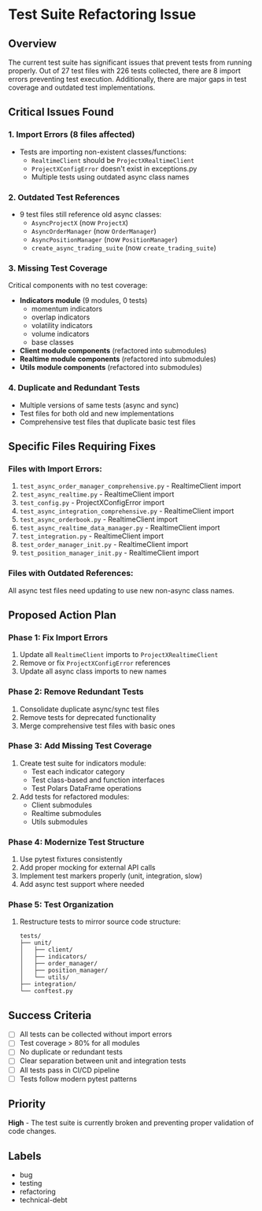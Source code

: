 # Test Suite Refactoring Issue

## Overview
The current test suite has significant issues that prevent tests from running properly. Out of 27 test files with 226 tests collected, there are 8 import errors preventing test execution. Additionally, there are major gaps in test coverage and outdated test implementations.

## Critical Issues Found

### 1. Import Errors (8 files affected)
- Tests are importing non-existent classes/functions:
  - `RealtimeClient` should be `ProjectXRealtimeClient`
  - `ProjectXConfigError` doesn't exist in exceptions.py
  - Multiple tests using outdated async class names

### 2. Outdated Test References
- 9 test files still reference old async classes:
  - `AsyncProjectX` (now `ProjectX`)
  - `AsyncOrderManager` (now `OrderManager`)
  - `AsyncPositionManager` (now `PositionManager`)
  - `create_async_trading_suite` (now `create_trading_suite`)

### 3. Missing Test Coverage
Critical components with no test coverage:
- **Indicators module** (9 modules, 0 tests)
  - momentum indicators
  - overlap indicators
  - volatility indicators
  - volume indicators
  - base classes
- **Client module components** (refactored into submodules)
- **Realtime module components** (refactored into submodules)
- **Utils module components** (refactored into submodules)

### 4. Duplicate and Redundant Tests
- Multiple versions of same tests (async and sync)
- Test files for both old and new implementations
- Comprehensive test files that duplicate basic test files

## Specific Files Requiring Fixes

### Files with Import Errors:
1. `test_async_order_manager_comprehensive.py` - RealtimeClient import
2. `test_async_realtime.py` - RealtimeClient import
3. `test_config.py` - ProjectXConfigError import
4. `test_async_integration_comprehensive.py` - RealtimeClient import
5. `test_async_orderbook.py` - RealtimeClient import
6. `test_async_realtime_data_manager.py` - RealtimeClient import
7. `test_integration.py` - RealtimeClient import
8. `test_order_manager_init.py` - RealtimeClient import
9. `test_position_manager_init.py` - RealtimeClient import

### Files with Outdated References:
All async test files need updating to use new non-async class names.

## Proposed Action Plan

### Phase 1: Fix Import Errors
1. Update all `RealtimeClient` imports to `ProjectXRealtimeClient`
2. Remove or fix `ProjectXConfigError` references
3. Update all async class imports to new names

### Phase 2: Remove Redundant Tests
1. Consolidate duplicate async/sync test files
2. Remove tests for deprecated functionality
3. Merge comprehensive test files with basic ones

### Phase 3: Add Missing Test Coverage
1. Create test suite for indicators module:
   - Test each indicator category
   - Test class-based and function interfaces
   - Test Polars DataFrame operations
2. Add tests for refactored modules:
   - Client submodules
   - Realtime submodules
   - Utils submodules

### Phase 4: Modernize Test Structure
1. Use pytest fixtures consistently
2. Add proper mocking for external API calls
3. Implement test markers properly (unit, integration, slow)
4. Add async test support where needed

### Phase 5: Test Organization
1. Restructure tests to mirror source code structure:
   ```
   tests/
   ├── unit/
   │   ├── client/
   │   ├── indicators/
   │   ├── order_manager/
   │   ├── position_manager/
   │   └── utils/
   ├── integration/
   └── conftest.py
   ```

## Success Criteria
- [ ] All tests can be collected without import errors
- [ ] Test coverage > 80% for all modules
- [ ] No duplicate or redundant tests
- [ ] Clear separation between unit and integration tests
- [ ] All tests pass in CI/CD pipeline
- [ ] Tests follow modern pytest patterns

## Priority
**High** - The test suite is currently broken and preventing proper validation of code changes.

## Labels
- bug
- testing
- refactoring
- technical-debt